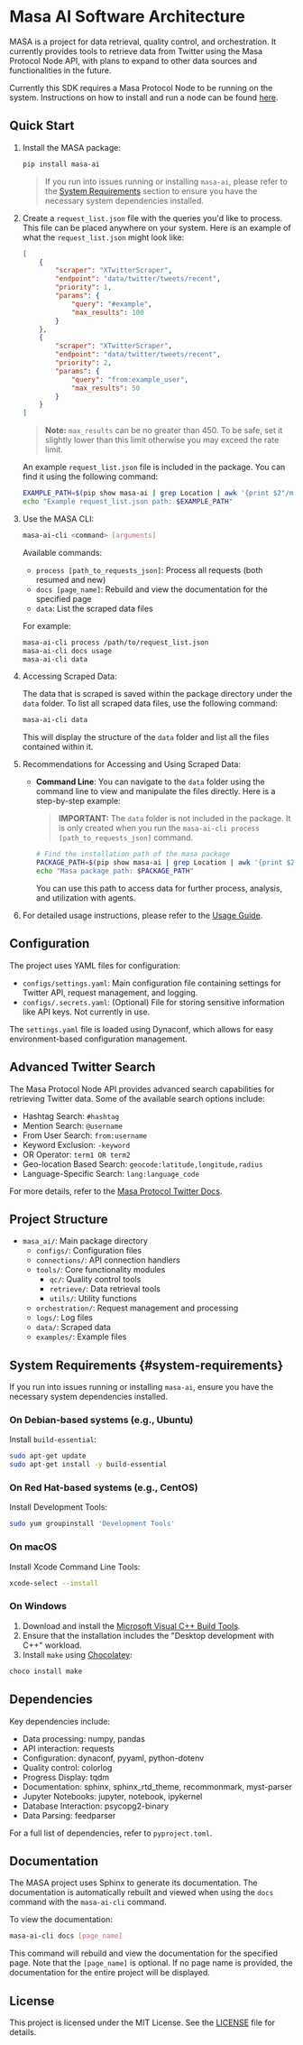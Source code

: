 # Masa AI Software Architecture

MASA is a project for data retrieval, quality control, and orchestration. It currently provides tools to retrieve data from Twitter using the Masa Protocol Node API, with plans to expand to other data sources and functionalities in the future.

Currently this SDK requires a Masa Protocol Node to be running on the system. Instructions on how to install and run a node can be found [here](https://developers.masa.ai/docs/welcome-to-masa/#masa-protocol).

## Quick Start

1. Install the MASA package:

   ```bash
   pip install masa-ai
   ```

   > If you run into issues running or installing `masa-ai`, please refer to the [System Requirements](#system-requirements) section to ensure you have the necessary system dependencies installed.

2. Create a `request_list.json` file with the queries you'd like to process. This file can be placed anywhere on your system. Here is an example of what the `request_list.json` might look like:

   ```json
   [
       {
           "scraper": "XTwitterScraper",
           "endpoint": "data/twitter/tweets/recent",
           "priority": 1,
           "params": {
               "query": "#example",
               "max_results": 100
           }
       },
       {
           "scraper": "XTwitterScraper",
           "endpoint": "data/twitter/tweets/recent",
           "priority": 2,
           "params": {
               "query": "from:example_user",
               "max_results": 50
           }
       }
   ]
   ```

   > **Note:** `max_results` can be no greater than 450.  To be safe, set it slightly lower than this limit otherwise you may exceed the rate limit.

   An example `request_list.json` file is included in the package. You can find it using the following command:

   ```bash
   EXAMPLE_PATH=$(pip show masa-ai | grep Location | awk '{print $2"/masa_ai/request_list.json"}')
   echo "Example request_list.json path: $EXAMPLE_PATH"
   ```

3. Use the MASA CLI:

   ```bash
   masa-ai-cli <command> [arguments]
   ```

   Available commands:
   - `process [path_to_requests_json]`: Process all requests (both resumed and new)
   - `docs [page_name]`: Rebuild and view the documentation for the specified page
   - `data`: List the scraped data files

   For example:

   ```bash
   masa-ai-cli process /path/to/request_list.json
   masa-ai-cli docs usage
   masa-ai-cli data
   ```

4. Accessing Scraped Data:

   The data that is scraped is saved within the package directory under the `data` folder. To list all scraped data files, use the following command:

   ```bash
   masa-ai-cli data
   ```

   This will display the structure of the `data` folder and list all the files contained within it.

5. Recommendations for Accessing and Using Scraped Data:

   - **Command Line**: You can navigate to the `data` folder using the command line to view and manipulate the files directly. Here is a step-by-step example:

     > **IMPORTANT:** The `data` folder is not included in the package. It is only created when you run the `masa-ai-cli process [path_to_requests_json]` command.

     ```bash
     # Find the installation path of the masa package
     PACKAGE_PATH=$(pip show masa-ai | grep Location | awk '{print $2"/masa_ai"}')
     echo "Masa package path: $PACKAGE_PATH"
     ```

     You can use this path to access data for further process, analysis, and utilization with agents.

6. For detailed usage instructions, please refer to the [Usage Guide](usage.rst).

## Configuration

The project uses YAML files for configuration:

- `configs/settings.yaml`: Main configuration file containing settings for Twitter API, request management, and logging.
- `configs/.secrets.yaml`: (Optional) File for storing sensitive information like API keys. Not currently in use.

The `settings.yaml` file is loaded using Dynaconf, which allows for easy environment-based configuration management.

## Advanced Twitter Search

The Masa Protocol Node API provides advanced search capabilities for retrieving Twitter data. Some of the available search options include:

- Hashtag Search: `#hashtag`
- Mention Search: `@username`
- From User Search: `from:username`
- Keyword Exclusion: `-keyword`
- OR Operator: `term1 OR term2`
- Geo-location Based Search: `geocode:latitude,longitude,radius`
- Language-Specific Search: `lang:language_code`

For more details, refer to the [Masa Protocol Twitter Docs](xtwitter_advanced.rst).

## Project Structure

- `masa_ai/`: Main package directory
  - `configs/`: Configuration files
  - `connections/`: API connection handlers
  - `tools/`: Core functionality modules
    - `qc/`: Quality control tools
    - `retrieve/`: Data retrieval tools
    - `utils/`: Utility functions
  - `orchestration/`: Request management and processing
  - `logs/`: Log files
  - `data/`: Scraped data
  - `examples/`: Example files

## System Requirements {#system-requirements}

If you run into issues running or installing `masa-ai`, ensure you have the necessary system dependencies installed.

### On Debian-based systems (e.g., Ubuntu)

Install `build-essential`:

```bash
sudo apt-get update
sudo apt-get install -y build-essential
```

### On Red Hat-based systems (e.g., CentOS)

Install Development Tools:

```bash
sudo yum groupinstall 'Development Tools'
```

### On macOS

Install Xcode Command Line Tools:

```bash
xcode-select --install
```

### On Windows

1. Download and install the [Microsoft Visual C++ Build Tools](https://visualstudio.microsoft.com/visual-cpp-build-tools/).
2. Ensure that the installation includes the "Desktop development with C++" workload.
3. Install `make` using [Chocolatey](https://chocolatey.org/):

```bash
choco install make
```

## Dependencies

Key dependencies include:

- Data processing: numpy, pandas
- API interaction: requests
- Configuration: dynaconf, pyyaml, python-dotenv
- Quality control: colorlog
- Progress Display: tqdm
- Documentation: sphinx, sphinx_rtd_theme, recommonmark, myst-parser
- Jupyter Notebooks: jupyter, notebook, ipykernel
- Database Interaction: psycopg2-binary
- Data Parsing: feedparser

For a full list of dependencies, refer to `pyproject.toml`.

## Documentation

The MASA project uses Sphinx to generate its documentation. The documentation is automatically rebuilt and viewed when using the `docs` command with the `masa-ai-cli` command.

To view the documentation:

```bash
masa-ai-cli docs [page_name]
```

This command will rebuild and view the documentation for the specified page. Note that the `[page_name]` is optional. If no page name is provided, the documentation for the entire project will be displayed.

## License

This project is licensed under the MIT License. See the [LICENSE](../../LICENSE) file for details.
